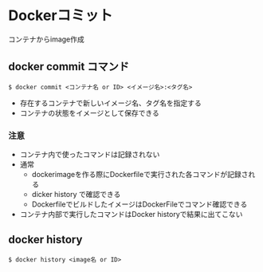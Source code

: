 # Dockerコミット
コンテナからimage作成

## docker commit コマンド
`$ docker commit <コンテナ名 or ID> <イメージ名>:<タグ名>`
- 存在するコンテナで新しいイメージ名、タグ名を指定する  
- コンテナの状態をイメージとして保存できる

### 注意
- コンテナ内で使ったコマンドは記録されない
- 通常
    - dockerimageを作る際にDockerfileで実行された各コマンドが記録される
    - dicker history で確認できる
    - DockerfileでビルドしたイメージはDockerFileでコマンド確認できる
- コンテナ内部で実行したコマンドはDocker historyで結果に出てこない

## docker history
`$ docker history <image名 or ID>`


